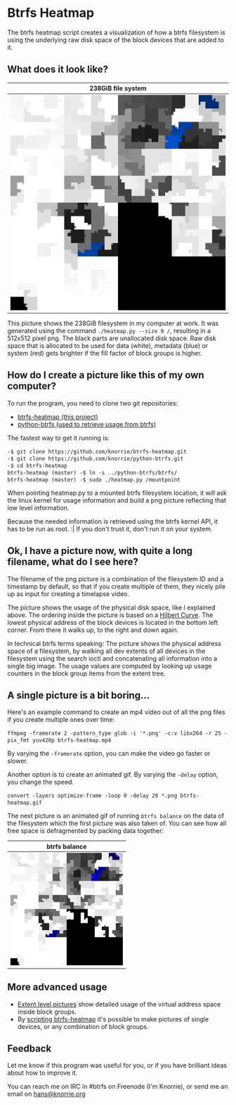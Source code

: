 Btrfs Heatmap
=============

The btrfs heatmap script creates a visualization of how a btrfs filesystem is
using the underlying raw disk space of the block devices that are added to it.

## What does it look like?

238GiB file system |
:--------------------------:|
![filesystem](doc/example-238gib.png)|


This picture shows the 238GiB filesystem in my computer at work. It was
generated using the command `./heatmap.py --size 9 /`, resulting in a 512x512
pixel png. The black parts are unallocated disk space. Raw disk space that is
allocated to be used for data (white), metadata (blue) or system (red) gets
brighter if the fill factor of block groups is higher.

## How do I create a picture like this of my own computer?

To run the program, you need to clone two git repositories:
* [btrfs-heatmap (this project)](https://github.com/knorrie/btrfs-heatmap.git)
* [python-btrfs (used to retrieve usage from btrfs)](https://github.com/knorrie/python-btrfs.git)

The fastest way to get it running is:
```
-$ git clone https://github.com/knorrie/btrfs-heatmap.git
-$ git clone https://github.com/knorrie/python-btrfs.git
-$ cd btrfs-heatmap
btrfs-heatmap (master) -$ ln -s ../python-btrfs/btrfs/
btrfs-heatmap (master) -$ sudo ./heatmap.py /mountpoint
```

When pointing heatmap.py to a mounted btrfs filesystem location, it will ask
the linux kernel for usage information and build a png picture reflecting that
low level information.

Because the needed information is retrieved using the btrfs kernel API, it has
to be run as root. :| If you don't trust it, don't run it on your system.

## Ok, I have a picture now, with quite a long filename, what do I see here?

The filename of the png picture is a combination of the filesystem ID and a
timestamp by default, so that if you create multiple of them, they nicely pile
up as input for creating a timelapse video.

The picture shows the usage of the physical disk space, like I explained above.
The ordering inside the picture is based on a [Hilbert
Curve](https://en.wikipedia.org/wiki/File:Hilbert_curve.svg). The lowest
physical address of the block devices is located in the bottom left corner.
From there it walks up, to the right and down again.

In technical btrfs terms speaking: The picture shows the physical address space
of a filesystem, by walking all dev extents of all devices in the filesystem
using the search ioctl and concatenating all information into a single big
image. The usage values are computed by looking up usage counters in the block
group items from the extent tree.

## A single picture is a bit boring...

Here's an example command to create an mp4 video out of all the png files if
you create multiple ones over time:
```
ffmpeg -framerate 2 -pattern_type glob -i '*.png' -c:v libx264 -r 25 -pix_fmt yuv420p btrfs-heatmap.mp4
```
By varying the `-framerate` option, you can make the video go faster or slower.

Another option is to create an animated gif. By varying the `-delay` option,
you change the speed.
```
convert -layers optimize-frame -loop 0 -delay 20 *.png btrfs-heatmap.gif
```

The next picture is an animated gif of running `btrfs balance` on the data of
the filesystem which the first picture was also taken of. You can see how all
free space is defragmented by packing data together:

btrfs balance |
:--------------------------:|
![animated gif balance](doc/animated-balance-small.gif)|

## More advanced usage

* [Extent level pictures](doc/extent.md) show detailed usage of the virtual
  address space inside block groups.
* By [scripting btrfs-heatmap](doc/scripting.md) it's possible to make pictures
  of single devices, or any combination of block groups.

## Feedback

Let me know if this program was useful for you, or if you have brilliant ideas
about how to improve it.

You can reach me on IRC in #btrfs on Freenode (I'm Knorrie), or send me an
email on hans@knorrie.org

